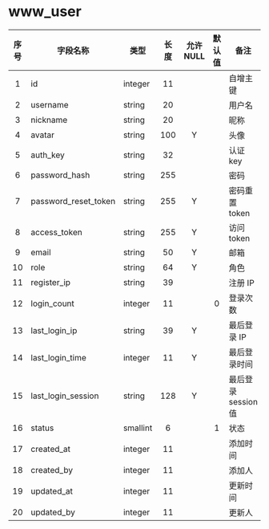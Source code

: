 www_user
========
| 序号 | 字段名称 | 类型 | 长度 | 允许 NULL | 默认值 | 备注 | 
| :---: | --- | --- | :---: | :---: | :---: | --- | 
|  1 | id                   | integer  | 11  |   |   | 自增主键   | 
|  2 | username             | string   | 20  |   |   | 用户名      | 
|  3 | nickname             | string   | 20  |   |   | 昵称         | 
|  4 | avatar               | string   | 100 | Y |   | 头像         | 
|  5 | auth_key             | string   | 32  |   |   | 认证 key     | 
|  6 | password_hash        | string   | 255 |   |   | 密码         | 
|  7 | password_reset_token | string   | 255 | Y |   | 密码重置 token | 
|  8 | access_token         | string   | 255 | Y |   | 访问 token   | 
|  9 | email                | string   | 50  | Y |   | 邮箱         | 
| 10 | role                 | string   | 64  | Y |   | 角色         | 
| 11 | register_ip          | string   | 39  |   |   | 注册 IP      | 
| 12 | login_count          | integer  | 11  |   | 0 | 登录次数   | 
| 13 | last_login_ip        | string   | 39  | Y |   | 最后登录 IP | 
| 14 | last_login_time      | integer  | 11  | Y |   | 最后登录时间 | 
| 15 | last_login_session   | string   | 128 | Y |   | 最后登录 session 值 | 
| 16 | status               | smallint | 6   |   | 1 | 状态         | 
| 17 | created_at           | integer  | 11  |   |   | 添加时间   | 
| 18 | created_by           | integer  | 11  |   |   | 添加人      | 
| 19 | updated_at           | integer  | 11  |   |   | 更新时间   | 
| 20 | updated_by           | integer  | 11  |   |   | 更新人      | 
